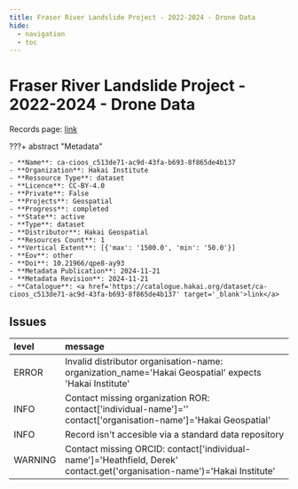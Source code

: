 ```yaml
---
title: Fraser River Landslide Project - 2022-2024 - Drone Data
hide:
  - navigation
  - toc
---
```


# Fraser River Landslide Project - 2022-2024 - Drone Data

Records page: <a href='https://catalogue.hakai.org/dataset/ca-cioos_c513de71-ac9d-43fa-b693-8f865de4b137' target='_blank'>link</a>

???+ abstract "Metadata"

    - **Name**: ca-cioos_c513de71-ac9d-43fa-b693-8f865de4b137 
    - **Organization**: Hakai Institute 
    - **Ressource Type**: dataset 
    - **Licence**: CC-BY-4.0 
    - **Private**: False 
    - **Projects**: Geospatial 
    - **Progress**: completed 
    - **State**: active 
    - **Type**: dataset 
    - **Distributor**: Hakai Geospatial 
    - **Resources Count**: 1 
    - **Vertical Extent**: [{'max': '1500.0', 'min': '50.0'}] 
    - **Eov**: other 
    - **Doi**: 10.21966/qpe8-ay93 
    - **Metadata Publication**: 2024-11-21 
    - **Metadata Revision**: 2024-11-21 
    - **Catalogue**: <a href='https://catalogue.hakai.org/dataset/ca-cioos_c513de71-ac9d-43fa-b693-8f865de4b137' target='_blank'>link</a> 

<div id='map'></div>




## Issues
| level   | message                                                                                                                  |
|:--------|:-------------------------------------------------------------------------------------------------------------------------|
| ERROR   | Invalid distributor organisation-name: organization_name='Hakai Geospatial' expects 'Hakai Institute'                    |
| INFO    | Contact missing organization ROR:  contact['individual-name']='' contact['organisation-name']='Hakai Geospatial'         |
| INFO    | Record isn't accesible via a standard data repository                                                                    |
| WARNING | Contact missing ORCID: contact['individual-name']='Heathfield, Derek' contact.get('organisation-name')='Hakai Institute' |


<script>
   document.addEventListener("DOMContentLoaded", function() {
    var map = L.map('map').setView([51.505, -125.09], 5);
    L.tileLayer('https://tile.openstreetmap.org/{z}/{x}/{y}.png', {
        maxZoom: 19,
        attribution: '&copy; <a href="http://www.openstreetmap.org/copyright">OpenStreetMap</a>'
    }).addTo(map);
    var geojsonFeature = {
        "type": "Feature",
        "properties": {
            "name" : "Fraser River Landslide Project - 2022-2024 - Drone Data"
        },
        "geometry": {'type': 'Polygon', 'coordinates': [[[-122.8, 49.29], [-121.2, 49.29], [-121.2, 52.28], [-122.8, 52.28], [-122.8, 49.29]]]}
    }
    L.geoJSON(geojsonFeature).addTo(map);
   })
</script>